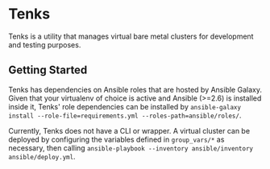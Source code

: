 Tenks
=====

Tenks is a utility that manages virtual bare metal clusters for development and
testing purposes.

Getting Started
---------------

Tenks has dependencies on Ansible roles that are hosted by Ansible Galaxy.
Given that your virtualenv of choice is active and Ansible (>=2.6) is
installed inside it, Tenks' role dependencies can be installed by
`ansible-galaxy install --role-file=requirements.yml
--roles-path=ansible/roles/`.

Currently, Tenks does not have a CLI or wrapper. A virtual cluster can be
deployed by configuring the variables defined in `group_vars/*` as necessary,
then calling `ansible-playbook --inventory ansible/inventory ansible/deploy.yml`.
